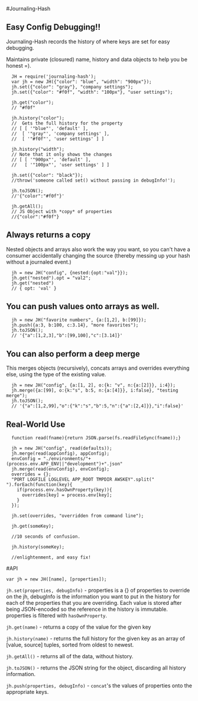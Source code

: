 #Journaling-Hash

## Easy Config Debugging!!

Journaling-Hash records the history of where keys are set for easy debugging.

Maintains private (closured) name, history and data objects to help you be honest =).

      JH = require('journaling-hash');
      var jh = new JH({"color": "blue", "width": "900px"});
      jh.set({"color": "gray"}, "company settings");
      jh.set({"color": "#f0f", "width": "100px"}, "user settings");
      
      jh.get("color");
      // "#f0f"
      
      jh.history("color");
      //  Gets the full history for the property
      // [ [ '"blue"', 'default' ],
      //  [ '"gray"', 'company settings' ],
      //  [ '"#f0f"', 'user settings' ] ]
      
      jh.history("width");
      // Note that it only shows the changes
      // [ [ '"900px"', 'default' ],
      //   [ '"100px"', 'user settings' ] ]
      
      jh.set({"color": "black"});
      //throw('someone called set() without passing in debugInfo!');
      
      jh.toJSON();
      //'{"color":"#f0f"}'
      
      jh.getAll();
      // JS Object with *copy* of properties
      //{"color":"#f0f"}

## Always returns a copy

Nested objects and arrays also work the way you want, so you can't have a consumer accidentally changing the source (thereby messing up your hash without a journaled event.)

      jh = new JH("config", {nested:{opt:"val"}});
      jh.get("nested").opt = "val2";
      jh.get("nested")
      // { opt: 'val' }

## You can push values onto arrays as well.

      jh = new JH("favorite numbers", {a:[1,2], b:[99]});
      jh.push({a:3, b:100, c:3.14}, "more favorites");
      jh.toJSON();
      // '{"a":[1,2,3],"b":[99,100],"c":[3.14]}'      

## You can also perform a deep merge

This merges objects (recursively), concats arrays and overrides everything else, using the type of the existing value.

      jh = new JH("config", {a:[1, 2], o:{k: "v", n:{a:[2]}}, i:4});
      jh.merge({a:[99], o:{k:"s", b:5, n:{a:[4]}}, i:false}, "testing merge");
      jh.toJSON();
      // '{"a":[1,2,99],"o":{"k":"s","b":5,"n":{"a":[2,4]}},"i":false}'

## Real-World Use

      function read(fname){return JSON.parse(fs.readFileSync(fname));}
      
      jh = new JH("config", read(defaults));
      jh.merge(read(appConfig), appConfig);
      envConfig = "./environments/"+(process.env.APP_ENV||"development")+".json"
      jh.merge(read(envConfig), envConfig);
      overrides = {};
      "PORT LOGFILE LOGLEVEL APP_ROOT TMPDIR AWSKEY".split(" ").forEach(function(key){
        if(process.env.hasOwnProperty(key)){
          overrides[key] = process.env[key];
        }
      });
      
      jh.set(overrides, "overridden from command line");
      
      jh.get(someKey);
      
      //10 seconds of confusion.
      
      jh.history(someKey);
      
      //enlightenment, and easy fix!
#API

    var jh = new JH([name], [properties]);

`jh.set(properties, debugInfo)` - properties is a {} of properties to override on the jh, debugInfo is the information you want to put in the history for each of the properties that you are overriding.  Each value is stored after being JSON-encoded so the reference in the history is immutable.  properties is filtered with `hasOwnProperty`.

`jh.get(name)` - returns a copy of the value for the given key

`jh.history(name)` - returns the full history for the given key as an array of [value, source] tuples, sorted from oldest to newest.

`jh.getAll()` - returns all of the data, without history.

`jh.toJSON()` - returns the JSON string for the object, discarding all history information.

`jh.push(properties, debugInfo)` - `concat`'s the values of properties onto the appropriate keys.